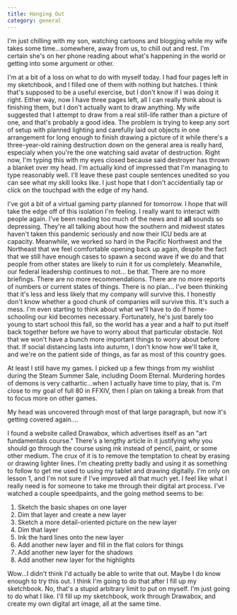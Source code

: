 ```yaml
---
title: Hanging Out
category: general
---
```

I'm just chilling with my son, watching cartoons and blogging while my wife takes some time...somewhere, away from us, to chill out and rest. I'm certain she's on her phone reading about what's happening in the world or getting into some argument or other.

I'm at a bit of a loss on what to do with myself today. I had four pages left in my sketchbook, and I filled one of them with nothing but hatches. I think that's supposed to be a useful exercise, but I don't know if I was doing it right. Either way, now I have three pages left, all I can really think about is finishing them, but I don't actually want to draw anything. My wife suggested that I attempt to draw from a real still-life rather than a picture of one, and that's probably a good idea. The problem is trying to keep any sort of setup with planned lighting and carefully laid out objects in one arrangement for long enough to finish drawing a picture of it while there's a three-year-old raining destruction down on the general area is really hard, especialy when you're the one watching said avatar of destruction. Right now, I'm typing this with my eyes closed because said destroyer has thrown a blanket over my head. I'm actually kind of impressed that I'm managing to type reasonably well. I'll leave these past couple sentences unedited so you can see what my skill looks like. I just hope that I don't accidentially tap or click on the touchpad with the edge of my hand.

I've got a bit of a virtual gaming party planned for tomorrow. I hope that will take the edge off of this isolation I'm feeling. I really want to interact with people again. I've been reading too much of the news and it **all** sounds so depressing. They're all talking about how the southern and midwest states haven't taken this pandemic seriously and now their ICU beds are at capacity. Meanwhile, we worked so hard in the Pacific Northwest and the Northeast that we feel comfortable opening back up again, despite the fact that we still have enough cases to spawn a second wave if we do and that people from other states are likely to ruin it for us completely. Meanwhile, our federal leadership continues to not... be that. There are no more briefings. There are no more recommendations. There are no more reports of numbers or current states of things. There is no plan... I've been thinking that it's less and less likely that my company will survive this. I honestly don't know whether a good chunk of companies will survive this. It's such a mess. I'm even starting to think about what we'll have to do if home-schooling our kid becomes necessary. Fortunately, he's just barely too young to start school this fall, so the world has a year and a half to put itself back together before we have to worry about that particular obstacle. Not that we won't have a bunch more important things to worry about before that. If social distancing lasts into autumn, I don't know how we'll take it, and we're on the patient side of things, as far as most of this country goes.

At least I still have my games. I picked up a few things from my wishlist during the Steam Summer Sale, including Doom Eternal. Murdering hordes of demons is very cathartic...when I actually have time to play, that is. I'm close to my goal of full 80 in FFXIV, then I plan on taking a break from that to focus more on other games.

My head was uncovered through most of that large paragraph, but now it's getting covered again....

I found a website called Drawabox, which advertises itself as an "art fundamentals course." There's a lengthy article in it justifying why you should go through the course using ink instead of pencil, paint, or some other medium. The crux of it is to remove the temptation to cheat by erasing or drawing lighter lines. I'm cheating pretty badly and using it as something to follow to get me used to using my tablet and drawing digitally. I'm only on lesson 1, and I'm not sure if I've improved all that much yet. I feel like what I really need is for someone to take me through their digital art process. I've watched a couple speedpaints, and the going method seems to be:

1. Sketch the basic shapes on one layer
2. Dim that layer and create a new layer
3. Sketch a more detail-oriented picture on the new layer
4. Dim that layer
5. Ink the hard lines onto the new layer
6. Add another new layer and fill in the flat colors for things
7. Add another new layer for the shadows
8. Add another new layer for the highlights

Wow...I didn't think I'd actually be able to write that out. Maybe I do know enough to try this out. I think I'm going to do that after I fill up my sketchbook. No, that's a stupid arbitrary limit to put on myself. I'm just going to do what I like. I'll fill up my sketchbook, work through Drawabox, and create my own digital art image, all at the same time.
